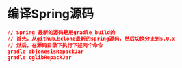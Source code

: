 # 编译Spring源码

```json
// Spring 最新的源码是用gradle build的
// 首先，从github上clone最新的spring源码，然后切换分支到5.0.x
// 然后，在源码目录下执行下述两个命令
gradle objenesisRepackJar
gradle cglibRepackJar
```

